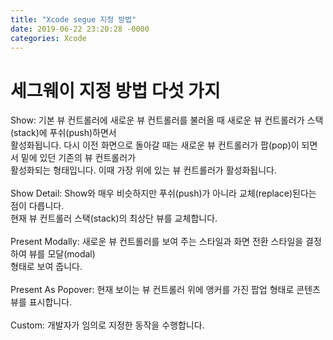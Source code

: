```yaml
---
title: "Xcode segue 지정 방법"
date: 2019-06-22 23:20:28 -0000
categories: Xcode
---
```

<h1>세그웨이 지정 방법 다섯 가지</h1>
Show: 기본 뷰 컨트롤러에 새로운 뷰 컨트롤러를 불러올 때 새로운 뷰 컨트롤러가 스택(stack)에 푸쉬(push)하면서<br>
활성화됩니다. 다시 이전 화면으로 돌아갈 때는 새로운 뷰 컨트롤러가 팝(pop)이 되면서 밑에 있던 기존의 뷰 컨트롤러가<br>
활성화되는 형태입니다. 이때 가장 위에 있는 뷰 컨트롤러가 활성화됩니다.
<br>
<br>
Show Detail: Show와 매우 비슷하지만 푸쉬(push)가 아니라 교체(replace)된다는 점이 다릅니다.<br>
현재 뷰 컨트롤러 스택(stack)의 최상단 뷰를 교체합니다.
<br>
<br>
Present Modally: 새로운 뷰 컨트롤러를 보여 주는 스타일과 화면 전환 스타일을 결정하여 뷰를 모달(modal)<br>
형태로 보여 줍니다.
<br>
<br>
Present As Popover: 현재 보이는 뷰 컨트롤러 위에 앵커를 가진 팝업 형태로 콘텐츠 뷰를 표시합니다.
<br>
<br>
Custom: 개발자가 임의로 지정한 동작을 수행합니다.
